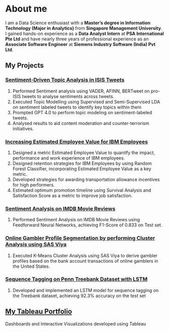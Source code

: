 # About me
I am a Data Science enthusiast with a **Master’s degree in Information Technology (Major in Analytics)** from **Singapore Management University**. I gained hands-on experience as a **Data Analyst Intern** at **PSA International Pte Ltd** and have nearly three years of professional experience as an **Associate Software Engineer** at **Siemens Industry Software (India) Pvt Ltd**.

## My Projects
### [Sentiment-Driven Topic Analysis in ISIS Tweets](https://github.com/sarthakjn1/SentimentAnalysis_TopicModelling_ISIStweets)

1. Performed Sentiment analysis using VADER, AFINN, BERTweet on pro-ISIS tweets to analyse sentiments across tweets.
2. Executed Topic Modelling using Supervised and Semi-Supervised LDA on sentiment labeled tweets to identify key topics within them
3. Prompted GPT 4.0 to perform topic modeling on sentiment-labeled tweets.
4. Analysed results to aid content moderation and counter-terrorism initiatives.

### [Increasing Estimated Employee Value for IBM Employees](https://github.com/sarthakjn1/IBM-Employee-Estimated-Value)

1. Designed a metric Estimated Employee Value to quanitfy the impact, performance and work experience of IBM employees.
2. Designed retention strategies for IBM Employees by using Random Forest Classifier, incorporating Estimated Employee Value as a key metric.
3. Developed strategies for awarding transportation allowance incentives for high performers.
4. Estimated optimum promotion timeline using Survival Analysis and Satisfaction Score as a metric to improve job satisfaction.

### [Sentiment Analysis on IMDB Movie Reviews](https://github.com/sarthakjn1/SentimentAnalysis-IMDB)

1. Performed Sentiment Analysis on IMDB Movie Reviews using Feedforward Neural Networks, achieving F1-Score of 0.833 on Test set.

### [Online Gambler Profile Segmentation by performing Cluster Analysis using SAS Viya](https://github.com/sarthakjn1/OnlineGambler-Clustering)
1. Executed K-Means Cluster Analysis using SAS Viya to derive gambler profiles based on the bank account transactions 
of online gamblers in the United States.

### [Sequence Tagging on Penn Treebank Dataset with LSTM](https://github.com/sarthakjn1/SequenceTagging-Treebank)

1. Developed and implemented an LSTM model for sequence tagging on the Treebank dataset, achieving 92.3% accuracy on the test set

## [My Tableau Portfolio](https://public.tableau.com/app/profile/sarthak.nagapurkar/vizzes)

Dashboards and Interactive Visualizations developed using Tableau



